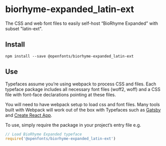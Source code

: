 
# biorhyme-expanded_latin-ext

The CSS and web font files to easily self-host “BioRhyme Expanded” with subset "latin-ext".

## Install

`npm install --save @openfonts/biorhyme-expanded_latin-ext`

## Use

Typefaces assume you’re using webpack to process CSS and files. Each typeface
package includes all necessary font files (woff2, woff) and a CSS file with
font-face declarations pointing at these files.

You will need to have webpack setup to load css and font files. Many tools built
with Webpack will work out of the box with Typefaces such as [Gatsby](https://github.com/gatsbyjs/gatsby)
and [Create React App](https://github.com/facebookincubator/create-react-app).

To use, simply require the package in your project’s entry file e.g.

```javascript
// Load BioRhyme Expanded typeface
require('@openfonts/biorhyme-expanded_latin-ext')
```
